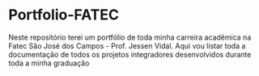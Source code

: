 # Portfolio-FATEC
Neste repositório terei um portfólio de toda minha carreira acadêmica na Fatec São José dos Campos - Prof. Jessen Vidal. Aqui vou listar toda a documentação de todos os projetos integradores desenvolvidos durante toda a minha graduação
